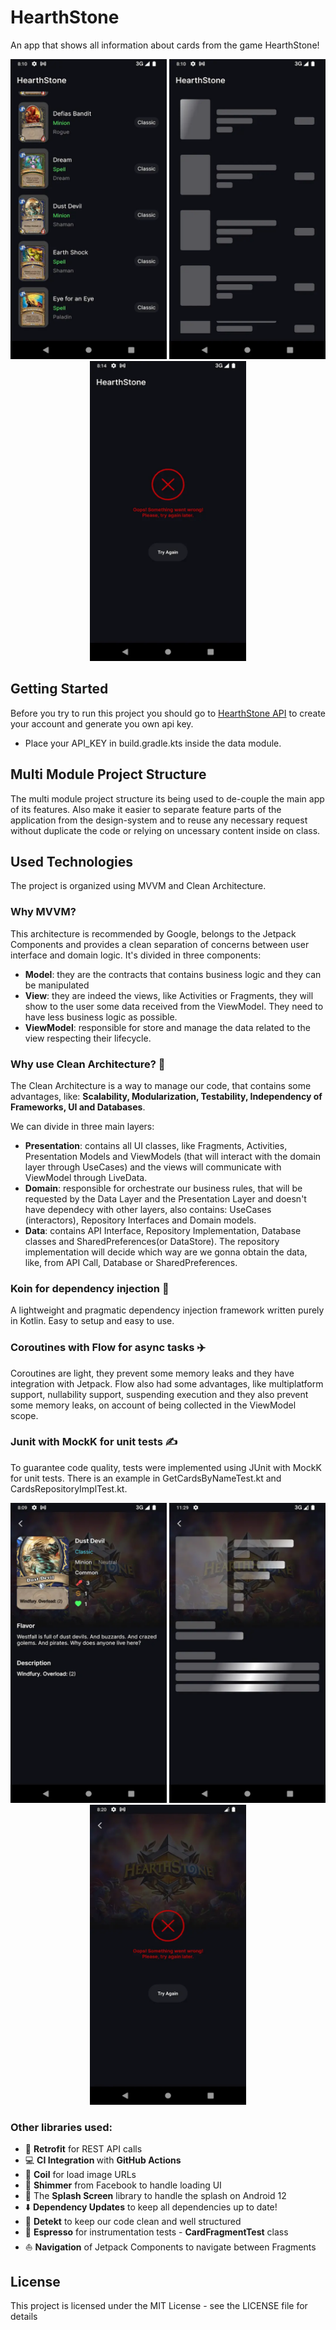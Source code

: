 # HearthStone
An app that shows all information about cards from the game HearthStone!

<p align="center">
<img src="https://github.com/raphaelbertholucci/HearthStone/blob/main/readme-pictures/home.webp" alt="" data-canonical-src="https://github.com/raphaelbertholucci/HearthStone/blob/main/readme-pictures/home.webp" width="250" height="480" />
<img src="https://github.com/raphaelbertholucci/HearthStone/blob/main/readme-pictures/home_loading.webp" alt="" data-canonical-src="https://github.com/raphaelbertholucci/HearthStone/blob/main/readme-pictures/home_loading.webp" width="250" height="480" />
<img src="https://github.com/raphaelbertholucci/HearthStone/blob/main/readme-pictures/home_error.webp" alt="" data-canonical-src="https://github.com/raphaelbertholucci/HearthStone/blob/main/readme-pictures/home_error.webp" width="250" height="480" />
</p>

## Getting Started
Before you try to run this project you should go to [HearthStone API](https://rapidapi.com/omgvamp/api/hearthstone) to create your account and generate you own api key.
  * Place your API_KEY in build.gradle.kts inside the data module.

## Multi Module Project Structure
The multi module project structure its being used to de-couple the main app of its features.
Also make it easier to separate feature parts of the application from the design-system and to reuse any necessary request without duplicate the code or relying on uncessary content inside on class.

## Used Technologies

The project is organized using MVVM and Clean Architecture.

### Why MVVM?
This architecture is recommended by Google, belongs to the Jetpack Components and provides a clean separation of concerns between user interface and domain logic. It's divided in three components:
- **Model**: they are the contracts that contains business logic and they can be manipulated
- **View**: they are indeed the views, like Activities or Fragments, they will show to the user some data received from the ViewModel. They need to have less business logic as possible.
- **ViewModel**: responsible for store and manage the data related to the view respecting their lifecycle.

### Why use Clean Architecture? :broom:
The Clean Architecture is a way to manage our code, that contains some advantages, like: **Scalability, Modularization, Testability, Independency of Frameworks, UI and Databases**.

We can divide in three main layers:

- **Presentation**: contains all UI classes, like Fragments, Activities, Presentation Models and ViewModels (that will interact with the domain layer through UseCases) and the views will communicate with ViewModel through LiveData.
- **Domain**: responsible for orchestrate our business rules, that will be requested by the Data Layer and the Presentation Layer and doesn't have dependecy with other layers, also contains: UseCases (interactors), Repository Interfaces and Domain models.
- **Data**: contains API Interface, Repository Implementation, Database classes and SharedPreferences(or DataStore). The repository implementation will decide which way are we gonna obtain the data, like, from API Call, Database or SharedPreferences.

### <b>Koin</b> for dependency injection :syringe:
A lightweight and pragmatic dependency injection framework written purely in Kotlin. Easy to setup and easy to use.

### <b>Coroutines</b> with <b>Flow</b> for async tasks :airplane:
Coroutines are light, they prevent some memory leaks and they have integration with Jetpack.
Flow also had some advantages, like multiplatform support, nullability support, suspending execution and they also prevent some memory leaks, on account of being collected in the ViewModel scope.

### <b>Junit</b> with <b>MockK</b> for unit tests :writing_hand:
To guarantee code quality, tests were implemented using JUnit with MockK for unit tests. There is an example in GetCardsByNameTest.kt and CardsRepositoryImplTest.kt.

<p align="center">
<img src="https://github.com/raphaelbertholucci/HearthStone/blob/main/readme-pictures/details.webp" alt="" data-canonical-src="https://github.com/raphaelbertholucci/HearthStone/blob/main/readme-pictures/details.webp" width="250" height="480" />
<img src="https://github.com/raphaelbertholucci/HearthStone/blob/main/readme-pictures/details_loading.webp" alt="" data-canonical-src="https://github.com/raphaelbertholucci/HearthStone/blob/main/readme-pictures/details_loading.webp" width="250" height="480" />
<img src="https://github.com/raphaelbertholucci/HearthStone/blob/main/readme-pictures/details_error.webp" alt="" data-canonical-src="https://github.com/raphaelbertholucci/HearthStone/blob/main/readme-pictures/details_error.webp" width="250" height="480" />
</p>

### Other libraries used:
  * :lotus_position: <b>Retrofit</b> for REST API calls
  * :computer: <b>CI Integration </b> with <b>GitHub Actions</b>
  * :camera_flash: <b>Coil</b> for load image URLs
  * :thought_balloon: <b>Shimmer</b> from Facebook to handle loading UI
  * :tada: The <b>Splash Screen</b> library to handle the splash on Android 12
  * :arrow_down: <b>Dependency Updates</b> to keep all dependencies up to date!
  * :monocle_face:	<b>Detekt</b> to keep our code clean and well structured
  * :saxophone: <b>Espresso</b> for instrumentation tests - <b>CardFragmentTest</b> class
  * :boat: <b>Navigation</b> of Jetpack Components to navigate between Fragments

## License
This project is licensed under the MIT License - see the LICENSE file for details
